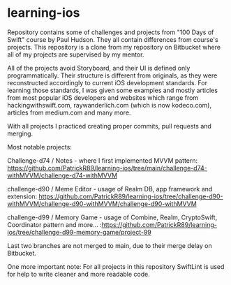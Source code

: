 # learning-ios

Repository contains some of challenges and projects from "100 Days of Swift" course by Paul Hudson. They all contain differences from course's projects. This repository is a clone from my repository on Bitbucket where all of my projects are supervised by my mentor.

All of the projects avoid Storyboard, and their UI is defined only programmatically. Their structure is different from originals, as they were reconstructed accordingly to current iOS development standards. For learning those standards, I was given some examples and mostly articles from most popular iOS developers and websites which range from hackingwithswift.com, raywanderlich.com (which is now kodeco.com), articles from medium.com and many more.

With all projects I practiced creating proper commits, pull requests and merging.

Most notable projects: 

Challenge-d74 / Notes - where I first implemented MVVM pattern: https://github.com/PatrickR89/learning-ios/tree/main/challenge-d74-withMVVM/challenge-d74-withMVVM

challenge-d90 / Meme Editor - usage of Realm DB, app framework and extension: https://github.com/PatrickR89/learning-ios/tree/challenge-d90-withMVVM/challenge-d90-withMVVM/challenge-d90-withMVVM

challenge-d99 / Memory Game - usage of Combine, Realm, CryptoSwift, Coordinator pattern and more... :https://github.com/PatrickR89/learning-ios/tree/challenge-d99-memory-game/project-99

Last two branches are not merged to main, due to their merge delay on Bitbucket.

One more important note: For all projects in this repository SwiftLint is used for help to write cleaner and more readable code.
